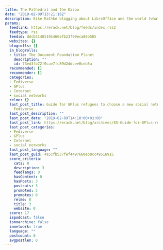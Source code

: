 ```yaml
---
title: The Pathedral and the Kazoo
date: "2019-02-09T13:21:18Z"
description: Eike Rathke blogging about LibreOffice and the world (what a claim)
params:
  feedlink: https://erack.net/blog/feeds/index.rss2
  feedtype: rss
  feedid: ddcb5148519b466efb23f99eca86b505
  websites: {}
  blogrolls: []
  in_blogrolls:
  - title: The Document Foundation Planet
    description: ""
    id: 73ed3fb72f0cae7fc89d2ddcee0ceb5a
  recommended: []
  recommender: []
  categories:
  - Fediverse
  - GPlus
  - Internet
  - social networks
  relme: {}
  last_post_title: Guide for GPlus refugees to choose a new social network in the
    Fediverse
  last_post_description: ""
  last_post_date: "2019-02-09T14:10:00+01:00"
  last_post_link: https://erack.net/blog/archives/85-Guide-for-GPlus-refugees-to-choose-a-new-social-network-in-the-Fediverse.html
  last_post_categories:
  - Fediverse
  - GPlus
  - Internet
  - social networks
  last_post_language: ""
  last_post_guid: 4a5cfb537fef4497660eb0cc49616915
  score_criteria:
    cats: 0
    description: 3
    feedlangs: 0
    hasContent: 0
    hasPosts: 3
    postcats: 3
    promoted: 5
    promotes: 0
    relme: 0
    title: 3
    website: 0
  score: 17
  ispodcast: false
  isnoarchive: false
  innetwork: true
  language: ""
  postcount: 8
  avgpostlen: 0
---
```

